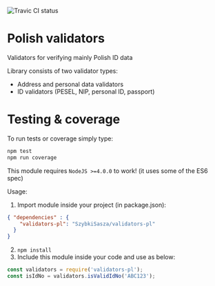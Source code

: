 ![Travic CI status][travis-image]

# Polish validators
Validators for verifying mainly Polish ID data

Library consists of two validator types:
*  Address and personal data validators
*  ID validators (PESEL, NIP, personal ID, passport)

# Testing & coverage

To run tests or coverage simply type:

```bash
npm test
npm run coverage
```

This module requires `NodeJS >=4.0.0` to work! (it uses some of the ES6 spec)

Usage:
  1. Import module inside your project (in package.json):

  ```json
  { "dependencies" : {
      "validators-pl": "SzybkiSasza/validators-pl"
    }
  }  
  ```
  
  2. `npm install`
  3. Include this module inside your code and use as below:

  ```javascript
  const validators = require('validators-pl');
  const isIdNo = validators.isValidIdNo('ABC123');
  ```

[travis-image]: https://travis-ci.org/SzybkiSasza/validators-pl.svg?branch=master
